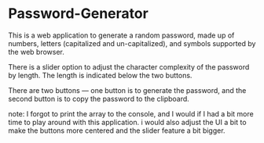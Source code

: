 # Password-Generator

This is a web application to generate a random password, made up of numbers, letters (capitalized and un-capitalized), and symbols supported by the web browser. 

There is a slider option to adjust the character complexity of the password by length. The length is indicated below the two buttons.

There are two buttons — one button is to generate the password, and the second button is to copy the password to the clipboard. 

note: I forgot to print the array to the console, and I would if I had a bit more time to play around with this application. i would also adjust the UI a bit to make the buttons
more centered and the slider feature a bit bigger. 
